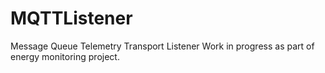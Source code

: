# MQTTListener
Message Queue Telemetry Transport Listener
Work in progress as part of energy monitoring project.
